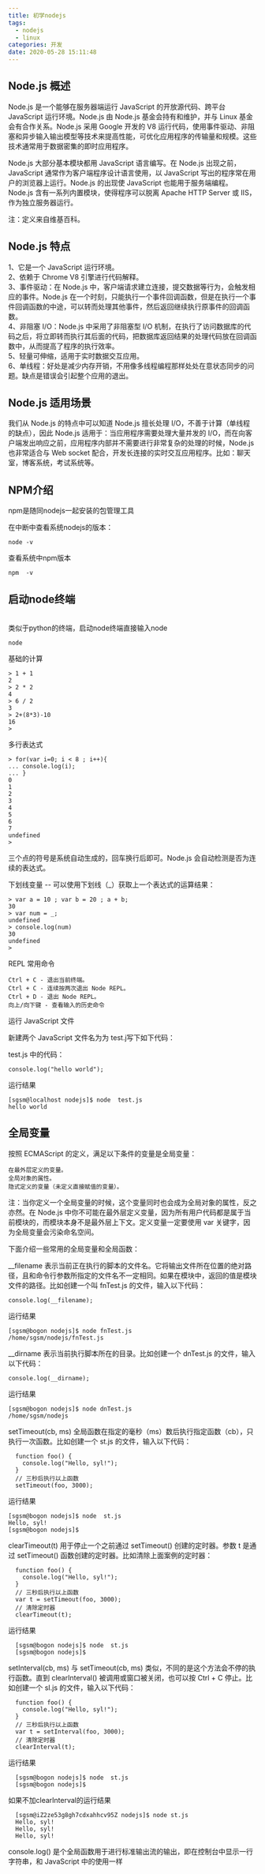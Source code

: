 ```yaml
---
title: 初学nodejs
tags:
  - nodejs
  - linux
categories: 开发
date: 2020-05-28 15:11:48
---
```

## Node.js 概述

Node.js 是一个能够在服务器端运行 JavaScript 的开放源代码、跨平台 JavaScript 运行环境。Node.js 由 Node.js 基金会持有和维护，并与 Linux 基金会有合作关系。Node.js 采用 Google 开发的 V8 运行代码，使用事件驱动、非阻塞和异步输入输出模型等技术来提高性能，可优化应用程序的传输量和规模。这些技术通常用于数据密集的即时应用程序。

Node.js 大部分基本模块都用 JavaScript 语言编写。在 Node.js 出现之前，JavaScript 通常作为客户端程序设计语言使用，以 JavaScript 写出的程序常在用户的浏览器上运行。Node.js 的出现使 JavaScript 也能用于服务端编程。Node.js 含有一系列内置模块，使得程序可以脱离 Apache HTTP Server 或 IIS，作为独立服务器运行。

注：定义来自维基百科。

## Node.js 特点

  1、它是一个 JavaScript 运行环境。
  <br/>2、依赖于 Chrome V8 引擎进行代码解释。<br/>
  3、事件驱动：在 Node.js 中，客户端请求建立连接，提交数据等行为，会触发相应的事件。Node.js 在一个时刻，只能执行一个事件回调函数，但是在执行一个事件回调函数的中途，可以转而处理其他事件，然后返回继续执行原事件的回调函数。
  <br/>4、非阻塞 I/O：Node.js 中采用了非阻塞型 I/O 机制，在执行了访问数据库的代码之后，将立即转而执行其后面的代码，把数据库返回结果的处理代码放在回调函数中，从而提高了程序的执行效率。<br/>
  5、轻量可伸缩，适用于实时数据交互应用。
  <br/>6、单线程：好处是减少内存开销，不用像多线程编程那样处处在意状态同步的问题。缺点是错误会引起整个应用的退出。<br/>

## Node.js 适用场景

我们从 Node.js 的特点中可以知道 Node.js 擅长处理 I/O，不善于计算（单线程的缺点），因此 Node.js 适用于：当应用程序需要处理大量并发的 I/O，而在向客户端发出响应之前，应用程序内部并不需要进行非常复杂的处理的时候，Node.js 也非常适合与 Web socket 配合，开发长连接的实时交互应用程序。比如：聊天室，博客系统，考试系统等。


## NPM介绍
npm是随同nodejs一起安装的包管理工具

在中断中查看系统nodejs的版本：

    node -v

查看系统中npm版本

    npm  -v

## 启动node终端
<br/>类似于python的终端，启动node终端直接输入node

    node

基础的计算

    > 1 + 1
    2
    > 2 * 2
    4
    > 6 / 2
    3
    > 2+(8*3)-10
    16
    > 

多行表达式

    > for(var i=0; i < 8 ; i++){
    ... console.log(i);
    ... }
    0
    1
    2
    3
    4
    5
    6
    7
    undefined
    > 

三个点的符号是系统自动生成的，回车换行后即可。Node.js 会自动检测是否为连续的表达式。

下划线变量 -- 可以使用下划线（_）获取上一个表达式的运算结果：

    > var a = 10 ; var b = 20 ; a + b;
    30
    > var num = _;
    undefined
    > console.log(num)
    30
    undefined
    > 

REPL 常用命令

    Ctrl + C - 退出当前终端。
    Ctrl + C - 连续按两次退出 Node REPL。
    Ctrl + D - 退出 Node REPL。
    向上/向下键 - 查看输入的历史命令

运行 JavaScript 文件

新建两个 JavaScript 文件名为为 test.j写下如下代码：

test.js 中的代码：

    console.log("hello world");

运行结果

    [sgsm@localhost nodejs]$ node  test.js 
    hello world


## 全局变量

按照 ECMAScript 的定义，满足以下条件的变量是全局变量：

    在最外层定义的变量。
    全局对象的属性。
    隐式定义的变量（未定义直接赋值的变量）。

注：当你定义一个全局变量的时候，这个变量同时也会成为全局对象的属性，反之亦然。在 Node.js 中你不可能在最外层定义变量，因为所有用户代码都是属于当前模块的，而模块本身不是最外层上下文。定义变量一定要使用 var 关键字，因为全局变量会污染命名空间。

下面介绍一些常用的全局变量和全局函数：

  __filename 表示当前正在执行的脚本的文件名。它将输出文件所在位置的绝对路径，且和命令行参数所指定的文件名不一定相同。如果在模块中，返回的值是模块文件的路径。比如创建一个叫 fnTest.js 的文件，输入以下代码：

    console.log(__filename);

  运行结果

    [sgsm@bogon nodejs]$ node fnTest.js
    /home/sgsm/nodejs/fnTest.js


  __dirname 表示当前执行脚本所在的目录。比如创建一个 dnTest.js 的文件，输入以下代码：

    console.log(__dirname);

  运行结果

    [sgsm@bogon nodejs]$ node dnTest.js 
    /home/sgsm/nodejs

  setTimeout(cb, ms) 全局函数在指定的毫秒（ms）数后执行指定函数（cb），只执行一次函数。比如创建一个 st.js 的文件，输入以下代码：

      function foo() {
        console.log("Hello, syl!");
      }
      // 三秒后执行以上函数
      setTimeout(foo, 3000);

  运行结果

    [sgsm@bogon nodejs]$ node  st.js 
    Hello, syl!
    [sgsm@bogon nodejs]$

  clearTimeout(t) 用于停止一个之前通过 setTimeout() 创建的定时器。参数 t 是通过 setTimeout() 函数创建的定时器。比如清除上面案例的定时器：

      function foo() {
        console.log("Hello, syl!");
      }
      // 三秒后执行以上函数
      var t = setTimeout(foo, 3000);
      // 清除定时器
      clearTimeout(t);

  运行结果

      [sgsm@bogon nodejs]$ node  st.js 
      [sgsm@bogon nodejs]$ 

  setInterval(cb, ms) 与 setTimeout(cb, ms) 类似，不同的是这个方法会不停的执行函数。直到 clearInterval() 被调用或窗口被关闭，也可以按 Ctrl + C 停止。比如创建一个 sI.js 的文件，输入以下代码：

      function foo() {
        console.log("Hello, syl!");
      }
      // 三秒后执行以上函数
      var t = setInterval(foo, 3000);
      // 清除定时器
      clearInterval(t);

  运行结果

      [sgsm@bogon nodejs]$ node  st.js 
      [sgsm@bogon nodejs]$ 

  如果不加clearInterval的运行结果

      [sgsm@iZ2ze53g8gh7cdxahhcv95Z nodejs]$ node st.js 
      Hello, syl!
      Hello, syl!
      Hello, syl!

  console.log() 是个全局函数用于进行标准输出流的输出，即在控制台中显示一行字符串，和 JavaScript 中的使用一样